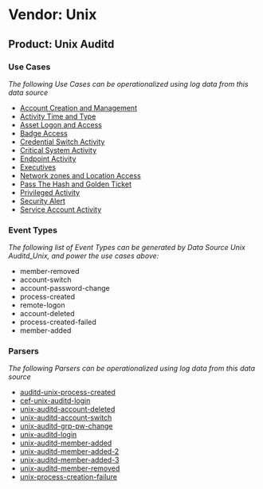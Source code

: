 Vendor: Unix
============
Product: Unix Auditd
--------------------

### Use Cases

_The following Use Cases can be operationalized using log data from this data source_

* [Account Creation and Management](../UseCases/usecase_account_creation_and_management.md)
* [Activity Time  and Type](../UseCases/usecase_activity_time__and_type.md)
* [Asset Logon and Access](../UseCases/usecase_asset_logon_and_access.md)
* [Badge Access](../UseCases/usecase_badge_access.md)
* [Credential Switch Activity](../UseCases/usecase_credential_switch_activity.md)
* [Critical System Activity](../UseCases/usecase_critical_system_activity.md)
* [Endpoint Activity](../UseCases/usecase_endpoint_activity.md)
* [Executives](../UseCases/usecase_executives.md)
* [Network zones and Location Access](../UseCases/usecase_network_zones_and_location_access.md)
* [Pass The Hash and Golden Ticket](../UseCases/usecase_pass_the_hash_and_golden_ticket.md)
* [Privileged Activity](../UseCases/usecase_privileged_activity.md)
* [Security Alert](../UseCases/usecase_security_alert.md)
* [Service Account Activity](../UseCases/usecase_service_account_activity.md)


### Event Types

_The following list of Event Types can be generated by Data Source Unix Auditd_Unix, and power the use cases above:_

- member-removed
- account-switch
- account-password-change
- process-created
- remote-logon
- account-deleted
- process-created-failed
- member-added


### Parsers

_The following Parsers can be operationalized using log data from this data source_

* [auditd-unix-process-created](../Parsers/parserContent_auditd-unix-process-created.md)
* [cef-unix-auditd-login](../Parsers/parserContent_cef-unix-auditd-login.md)
* [unix-auditd-account-deleted](../Parsers/parserContent_unix-auditd-account-deleted.md)
* [unix-auditd-account-switch](../Parsers/parserContent_unix-auditd-account-switch.md)
* [unix-auditd-grp-pw-change](../Parsers/parserContent_unix-auditd-grp-pw-change.md)
* [unix-auditd-login](../Parsers/parserContent_unix-auditd-login.md)
* [unix-auditd-member-added](../Parsers/parserContent_unix-auditd-member-added.md)
* [unix-auditd-member-added-2](../Parsers/parserContent_unix-auditd-member-added-2.md)
* [unix-auditd-member-added-3](../Parsers/parserContent_unix-auditd-member-added-3.md)
* [unix-auditd-member-removed](../Parsers/parserContent_unix-auditd-member-removed.md)
* [unix-process-creation-failure](../Parsers/parserContent_unix-process-creation-failure.md)
